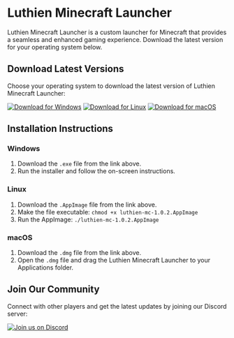 # Luthien Minecraft Launcher

Luthien Minecraft Launcher is a custom launcher for Minecraft that provides a seamless and enhanced gaming experience. Download the latest version for your operating system below.

## Download Latest Versions

Choose your operating system to download the latest version of Luthien Minecraft Launcher:

[![Download for Windows](https://img.shields.io/badge/Download-Windows-blue?style=for-the-badge&logo=windows&logoColor=white)](https://github.com/candied-apple/Luthien-Minecraft-Launcher/releases/download/v1.0.5/luthien-mc-Setup-1.0.5.exe)
[![Download for Linux](https://img.shields.io/badge/Download-Linux-green?style=for-the-badge&logo=linux&logoColor=white)](https://github.com/candied-apple/Luthien-Minecraft-Launcher/releases/download/v1.0.5/luthien-mc-1.0.5.AppImage)
[![Download for macOS](https://img.shields.io/badge/Download-macOS-orange?style=for-the-badge&logo=apple&logoColor=white)](https://github.com/candied-apple/Luthien-Minecraft-Launcher/releases/download/v1.0.5/luthien-mc-1.0.5-arm64.dmg)

## Installation Instructions

### Windows
1. Download the `.exe` file from the link above.
2. Run the installer and follow the on-screen instructions.

### Linux
1. Download the `.AppImage` file from the link above.
2. Make the file executable: `chmod +x luthien-mc-1.0.2.AppImage`
3. Run the AppImage: `./luthien-mc-1.0.2.AppImage`

### macOS
1. Download the `.dmg` file from the link above.
2. Open the `.dmg` file and drag the Luthien Minecraft Launcher to your Applications folder.

## Join Our Community

Connect with other players and get the latest updates by joining our Discord server:

[![Join us on Discord](https://img.shields.io/badge/Join%20us%20on-Discord-7289DA?style=for-the-badge&logo=discord&logoColor=white)](https://discord.gg/luthien)
